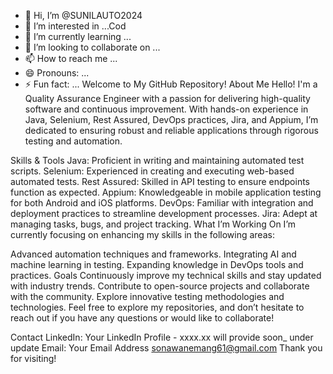 - 👋 Hi, I’m @SUNILAUTO2024
- 👀 I’m interested in ...Cod
- 🌱 I’m currently learning ...
- 💞️ I’m looking to collaborate on ...
- 📫 How to reach me ...
- 😄 Pronouns: ...
- ⚡ Fun fact: ... 
Welcome to My GitHub Repository!
About Me
Hello! I'm a Quality Assurance Engineer with a passion for delivering high-quality software and continuous improvement. With hands-on experience in Java, Selenium, Rest Assured, DevOps practices, Jira, and Appium, I’m dedicated to ensuring robust and reliable applications through rigorous testing and automation.

Skills & Tools
Java: Proficient in writing and maintaining automated test scripts.
Selenium: Experienced in creating and executing web-based automated tests.
Rest Assured: Skilled in API testing to ensure endpoints function as expected.
Appium: Knowledgeable in mobile application testing for both Android and iOS platforms.
DevOps: Familiar with integration and deployment practices to streamline development processes.
Jira: Adept at managing tasks, bugs, and project tracking.
What I’m Working On
I’m currently focusing on enhancing my skills in the following areas:

Advanced automation techniques and frameworks.
Integrating AI and machine learning in testing.
Expanding knowledge in DevOps tools and practices.
Goals
Continuously improve my technical skills and stay updated with industry trends.
Contribute to open-source projects and collaborate with the community.
Explore innovative testing methodologies and technologies.
Feel free to explore my repositories, and don’t hesitate to reach out if you have any questions or would like to collaborate!

Contact
LinkedIn: Your LinkedIn Profile - xxxx.xx will provide soon_ under update
Email: Your Email Address  sonawanemang61@gmail.com
Thank you for visiting!
<!---
SUNILAUTO2024/SUNILAUTO2024 is a ✨ special ✨ repository because its `README.md` (this file) appears on your GitHub profile.
You can click the Preview link to take a look at your changes.
--->
